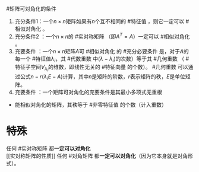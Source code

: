 #矩阵可对角化的条件   
1. 充分条件1：一个$n \times n$矩阵如果有$n$个互不相同的 #特征值 ，则它一定可以 #相似对角化 。
  2. 充分条件2 ：一个$n \times n$的 #实对称矩阵 （即$A^T = A$）一定可以 #相似对角化 。
  3. 充要条件 ：一个$n \times n$矩阵$A$可 #相似对角化 的 #充分必要条件 是，对于$A$的每一个 #特征值$\lambda_i$，其 #代数重数 中$(\lambda - \lambda_i)$的次数）等于其 #几何重数 （ #特征子空间$V_{\lambda_i}$的维数，即线性无关的  #特征向量 的个数）。 #几何重数 可以通过公式$n - r(\lambda_i E - A)$计算，其中$n$是矩阵的阶数，$r$表示矩阵的秩，$E$是单位矩阵。
  4. 充要条件 ：一个矩阵可对角化的充要条件是其最小多项式无重根  
 - 能相似对角化的矩阵，其秩等于 #非零特征值 的个数（计入重数）
# 特殊
任何 #实对称矩阵 都**一定可以对角化**  
[[实对称矩阵的性质]]
任何 #对角矩阵 都**一定可以对角化**（因为它本身就是对角形式）。 